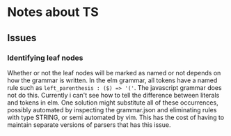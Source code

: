 # Notes about TS

## Issues

### Identifying leaf nodes

Whether or not the leaf nodes will be marked as named or not depends on how the grammar is written.
In the elm grammar, all tokens have a named rule such as `left_parenthesis : ($) => '('`.
The javascript grammar does not do this.
Currently i can't see how to tell the difference between literals and tokens in elm.
One solution might substitute all of these occurrences, possibly automated by inspecting the grammar.json and eliminating rules with type STRING, or semi automated by vim.
This has the cost of having to maintain separate versions of parsers that has this issue.

